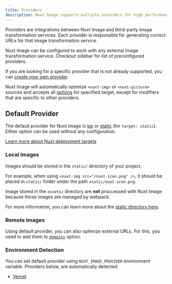 ```yaml
---
title: Providers
description: Nuxt Image supports multiple providers for high performances.
---
```


Providers are integrations between Nuxt Image and third-party image transformation services. Each provider is responsible for generating correct URLs for that image transformation service.

Nuxt Image can be configured to work with any external image transformation service. Checkout sidebar for list of preconfigured providers.

If you are looking for a specific provider that is not already supported, you can [create your own provider](/advanced/custom-provider).

Nuxt Image will automatically optimize `<nuxt-img>` or `<nuxt-picture>` sources and accepts all [options](/api/options/) for specified target, except for modifiers that are specific to other providers.

## Default Provider

The default provider for Nuxt Image is [ipx](/providers/ipx) or [static](/getting-started/static) (for `target: static`). Either option can be used without any configuration.

[Learn more about Nuxt deployment targets](https://nuxtjs.org/docs/2.x/features/deployment-targets)

### Local Images

Images should be stored in the `static/` directory of your project.

For example, when using `<nuxt-img src="/nuxt-icon.png" />`, it should be placed in `static/` folder under the path `static/nuxt-icon.png`.

Image stored in the `assets/` directory are **not** proccessed with Nuxt Image because those images are managed by webpack.

For more information, you can learn more about the [static directory here](https://nuxtjs.org/docs/2.x/directory-structure/static).

### Remote Images

Using default provider, you can also optimize external URLs. For this, you need to add them to [`domains`](/api/options#domains) option.

### Environment Detection

You can set default provider using `NUXT_IMAGE_PROVIDER` environment variable. Providers below, are automatically detected:

- [Vercel](/providers/vercel)
